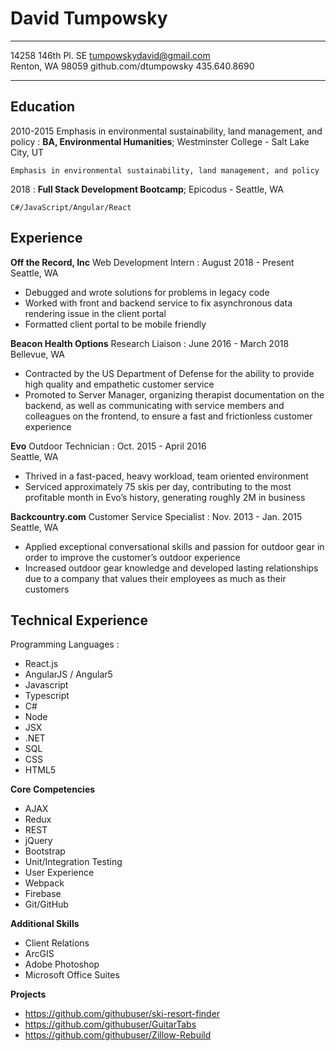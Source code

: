 David Tumpowsky
============

-------------------     ----------------------------
14258 146th Pl. SE          tumpowskydavid@gmail.com\
Renton, WA 98059               github.com/dtumpowsky
                                        435.640.8690
-------------------     ----------------------------

Education
---------

2010-2015
Emphasis in environmental sustainability, land management, and policy
:   **BA, Environmental Humanities**; Westminster College - Salt Lake City, UT

    Emphasis in environmental sustainability, land management, and policy

2018
:   **Full Stack Development Bootcamp**; Epicodus - Seattle, WA

    C#/JavaScript/Angular/React

Experience
----------

**Off the Record, Inc**
Web Development Intern : August 2018 - Present\
Seattle, WA

* Debugged and wrote solutions for problems in legacy code
* Worked with front and backend service to fix asynchronous data rendering issue in the client portal
* Formatted client portal to be mobile friendly


**Beacon Health Options**
Research Liaison : June 2016 - March 2018\
Bellevue, WA

* Contracted by the US Department of Defense for the ability to provide high quality and empathetic customer service
* Promoted to Server Manager, organizing therapist documentation on the backend, as well as communicating with service members and colleagues on the frontend, to ensure a fast and frictionless customer experience


**Evo**
Outdoor Technician : Oct. 2015 - April 2016\
Seattle, WA

* Thrived in a fast-paced, heavy workload, team oriented environment
* Serviced approximately 75 skis per day, contributing to the most profitable month in Evo’s history, generating roughly 2M in business


**Backcountry.com**
Customer Service Specialist : Nov. 2013 - Jan. 2015\
Seattle, WA

* Applied exceptional conversational skills and passion for outdoor gear in order to improve the customer’s outdoor experience
* Increased outdoor gear knowledge and developed lasting relationships due to a company that values their employees as much as their customers

Technical Experience
--------------------

Programming Languages
:   
* React.js
* AngularJS / Angular5
* Javascript
* Typescript
* C#
* Node
* JSX
* .NET
* SQL
* CSS
* HTML5

**Core Competencies**

* AJAX
* Redux
* REST
* jQuery
* Bootstrap
* Unit/Integration Testing
* User Experience
* Webpack
* Firebase
* Git/GitHub

**Additional Skills**

* Client Relations
* ArcGIS
* Adobe Photoshop
* Microsoft Office Suites

**Projects**

* https://github.com/githubuser/ski-resort-finder
* https://github.com/githubuser/GuitarTabs
* https://github.com/githubuser/Zillow-Rebuild
